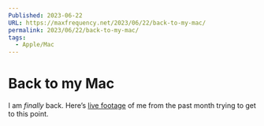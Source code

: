 ```yaml
---
Published: 2023-06-22
URL: https://maxfrequency.net/2023/06/22/back-to-my-mac/
permalink: 2023/06/22/back-to-my-mac/
tags:
  - Apple/Mac
---
```

# Back to my Mac

I am *finally* back. Here’s [live footage](https://youtube.com/watch?v=JAPeMQq-1S8) of me from the past month trying to get to this point.